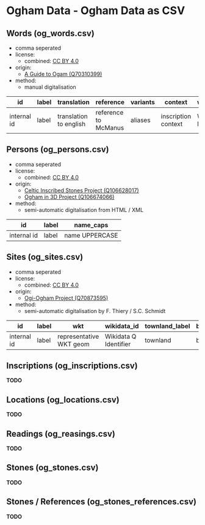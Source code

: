 # Ogham Data - Ogham Data as CSV

## Words (og_words.csv)

-   comma seperated
-   license:
    -   combined: [CC BY 4.0](https://creativecommons.org/licenses/by/4.0/deed.de>)
-   origin:
    -   [A Guide to Ogam (Q70310399)](https://www.wikidata.org/wiki/Q70310399)
-   method:
    -   manual digitalisation

| id          | label | translation            | reference            | variants | context             | wikidata_id           | wikidata_type      |
| ----------- | ----- | ---------------------- | -------------------- | -------- | ------------------- | --------------------- | ------------------ |
| internal id | label | translation to english | reference to McManus | aliases  | inscription context | Wikidata Q Identifier | Wikidata word type |

## Persons (og_persons.csv)

-   comma seperated
-   license:
    -   combined: [CC BY 4.0](https://creativecommons.org/licenses/by/4.0/deed.de>)
-   origin:
    -   [Celtic Inscribed Stones Project (Q106628017)](https://www.wikidata.org/wiki/Q106628017)
    -   [Ogham in 3D Project (Q106674066)](https://www.wikidata.org/wiki/Q106674066)
-   method:
    -   semi-automatic digitalisation from HTML / XML

| id          | label | name_caps      |
| ----------- | ----- | -------------- |
| internal id | label | name UPPERCASE |

## Sites (og_sites.csv)

-   comma seperated
-   license:
    -   combined: [CC BY 4.0](https://creativecommons.org/licenses/by/4.0/deed.de>)
-   origin:
    -   [Ogi-Ogham Project (Q70873595)](https://www.wikidata.org/wiki/Q70873595)
-   method:
    -   semi-automatic digitalisation by F. Thiery / S.C. Schmidt

| id          | label | wkt                     | wikidata_id           | townland_label | barony_label | county_label | province_label | country_label |
| ----------- | ----- | ----------------------- | --------------------- | -------------- | ------------ | ------------ | -------------- | ------------- |
| internal id | label | representative WKT geom | Wikidata Q Identifier | townland       | barony       | county       | province       | country       |

## Inscriptions (og_inscriptions.csv)

**TODO**

## Locations (og_locations.csv)

**TODO**

## Readings (og_reasings.csv)

**TODO**

## Stones (og_stones.csv)

**TODO**

## Stones / References (og_stones_references.csv)

**TODO**
